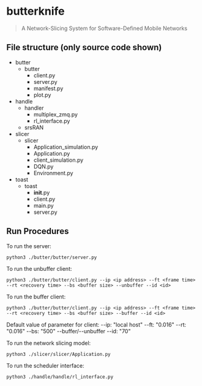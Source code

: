 # butterknife 
> A Network-Slicing System for Software-Defined Mobile Networks


## File structure (only source code shown)
- butter
    - butter
        - client.py
        - server.py
        - manifest.py
        - plot.py
- handle
    - handler
        - multiplex_zmq.py
        - rl_interface.py
    - srsRAN
- slicer
    - slicer
        - Application_simulation.py
        - Application.py
        - client_simulation.py
        - DQN.py
        - Environment.py
- toast
    - toast
        - __init__.py
        - client.py
        - main.py
        - server.py

## Run Procedures
To run the server:

```
python3 ./butter/butter/server.py
```
To run the unbuffer client:
```
python3 ./butter/butter/client.py --ip <ip address> --ft <frame time> --rt <recovery time> --bs <buffer size> --unbuffer --id <id>
```
To run the buffer client:
```
python3 ./butter/butter/client.py --ip <ip address> --ft <frame time> --rt <recovery time> --bs <buffer size> --buffer --id <id>
```

Default value of parameter for client:
--ip: "local host"
--ft: "0.016"
--rt: "0.016"
--bs: "500"
--buffer/--unbuffer
--id: "70"

To run the network slicing model:
```
python3 ./slicer/slicer/Application.py
```

To run the scheduler interface:
```
python3 ./handle/handle/rl_interface.py
```
